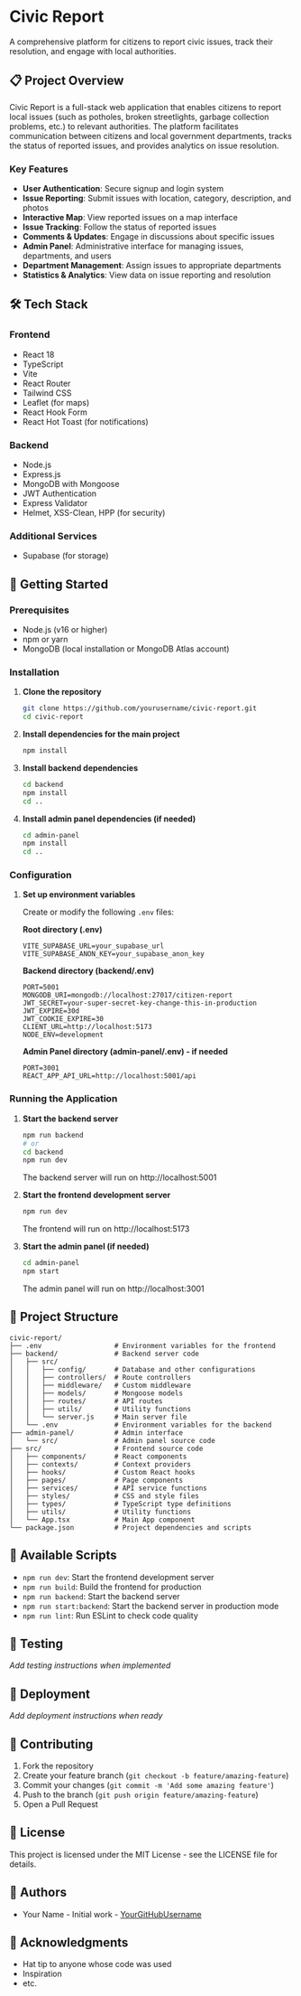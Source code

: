 # Civic Report

A comprehensive platform for citizens to report civic issues, track their resolution, and engage with local authorities.

## 📋 Project Overview

Civic Report is a full-stack web application that enables citizens to report local issues (such as potholes, broken streetlights, garbage collection problems, etc.) to relevant authorities. The platform facilitates communication between citizens and local government departments, tracks the status of reported issues, and provides analytics on issue resolution.

### Key Features

- **User Authentication**: Secure signup and login system
- **Issue Reporting**: Submit issues with location, category, description, and photos
- **Interactive Map**: View reported issues on a map interface
- **Issue Tracking**: Follow the status of reported issues
- **Comments & Updates**: Engage in discussions about specific issues
- **Admin Panel**: Administrative interface for managing issues, departments, and users
- **Department Management**: Assign issues to appropriate departments
- **Statistics & Analytics**: View data on issue reporting and resolution

## 🛠️ Tech Stack

### Frontend
- React 18
- TypeScript
- Vite
- React Router
- Tailwind CSS
- Leaflet (for maps)
- React Hook Form
- React Hot Toast (for notifications)

### Backend
- Node.js
- Express.js
- MongoDB with Mongoose
- JWT Authentication
- Express Validator
- Helmet, XSS-Clean, HPP (for security)

### Additional Services
- Supabase (for storage)

## 🚀 Getting Started

### Prerequisites

- Node.js (v16 or higher)
- npm or yarn
- MongoDB (local installation or MongoDB Atlas account)

### Installation

1. **Clone the repository**
   ```bash
   git clone https://github.com/yourusername/civic-report.git
   cd civic-report
   ```

2. **Install dependencies for the main project**
   ```bash
   npm install
   ```

3. **Install backend dependencies**
   ```bash
   cd backend
   npm install
   cd ..
   ```

4. **Install admin panel dependencies (if needed)**
   ```bash
   cd admin-panel
   npm install
   cd ..
   ```

### Configuration

1. **Set up environment variables**

   Create or modify the following `.env` files:

   **Root directory (.env)**
   ```
   VITE_SUPABASE_URL=your_supabase_url
   VITE_SUPABASE_ANON_KEY=your_supabase_anon_key
   ```

   **Backend directory (backend/.env)**
   ```
   PORT=5001
   MONGODB_URI=mongodb://localhost:27017/citizen-report
   JWT_SECRET=your-super-secret-key-change-this-in-production
   JWT_EXPIRE=30d
   JWT_COOKIE_EXPIRE=30
   CLIENT_URL=http://localhost:5173
   NODE_ENV=development
   ```

   **Admin Panel directory (admin-panel/.env) - if needed**
   ```
   PORT=3001
   REACT_APP_API_URL=http://localhost:5001/api
   ```

### Running the Application

1. **Start the backend server**
   ```bash
   npm run backend
   # or
   cd backend
   npm run dev
   ```
   The backend server will run on http://localhost:5001

2. **Start the frontend development server**
   ```bash
   npm run dev
   ```
   The frontend will run on http://localhost:5173

3. **Start the admin panel (if needed)**
   ```bash
   cd admin-panel
   npm start
   ```
   The admin panel will run on http://localhost:3001

## 📁 Project Structure

```
civic-report/
├── .env                  # Environment variables for the frontend
├── backend/              # Backend server code
│   ├── src/
│   │   ├── config/       # Database and other configurations
│   │   ├── controllers/  # Route controllers
│   │   ├── middleware/   # Custom middleware
│   │   ├── models/       # Mongoose models
│   │   ├── routes/       # API routes
│   │   ├── utils/        # Utility functions
│   │   └── server.js     # Main server file
│   └── .env              # Environment variables for the backend
├── admin-panel/          # Admin interface
│   └── src/              # Admin panel source code
├── src/                  # Frontend source code
│   ├── components/       # React components
│   ├── contexts/         # Context providers
│   ├── hooks/            # Custom React hooks
│   ├── pages/            # Page components
│   ├── services/         # API service functions
│   ├── styles/           # CSS and style files
│   ├── types/            # TypeScript type definitions
│   ├── utils/            # Utility functions
│   └── App.tsx           # Main App component
└── package.json          # Project dependencies and scripts
```

## 🔧 Available Scripts

- `npm run dev`: Start the frontend development server
- `npm run build`: Build the frontend for production
- `npm run backend`: Start the backend server
- `npm run start:backend`: Start the backend server in production mode
- `npm run lint`: Run ESLint to check code quality

## 🧪 Testing

*Add testing instructions when implemented*

## 🚢 Deployment

*Add deployment instructions when ready*

## 🤝 Contributing

1. Fork the repository
2. Create your feature branch (`git checkout -b feature/amazing-feature`)
3. Commit your changes (`git commit -m 'Add some amazing feature'`)
4. Push to the branch (`git push origin feature/amazing-feature`)
5. Open a Pull Request

## 📄 License

This project is licensed under the MIT License - see the LICENSE file for details.

## 👥 Authors

- Your Name - Initial work - [YourGitHubUsername](https://github.com/YourGitHubUsername)

## 🙏 Acknowledgments

- Hat tip to anyone whose code was used
- Inspiration
- etc.
